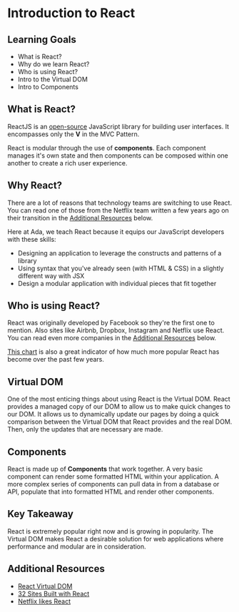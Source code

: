 # Introduction to React

## Learning Goals
- What is React?
- Why do we learn React?
- Who is using React?
- Intro to the Virtual DOM
- Intro to Components

## What is React?
ReactJS is an [open-source](https://github.com/facebook/react) JavaScript library for building user interfaces. It encompasses only the **V** in the MVC Pattern.

React is modular through the use of **components**. Each component manages it's own state and then components can be composed within one another to create a rich user experience.

## Why React?
There are a lot of reasons that technology teams are switching to use React. You can read one of those from the Netflix team written a few years ago on their transition in the [Additional Resources](#additional-resources) below.

Here at Ada, we teach React because it equips our JavaScript developers with these skills:
- Designing an application to leverage the constructs and patterns of a library
- Using syntax that you've already seen (with HTML & CSS) in a slightly different way with JSX
- Design a modular application with individual pieces that fit together

## Who is using React?
React was originally developed by Facebook so they're the first one to mention. Also sites like Airbnb, Dropbox, Instagram and Netflix use React. You can read even more companies in the [Additional Resources](#additional-resources) below.

[This chart](http://bit.ly/2oLgGxF) is also a great indicator of how much more popular React has become over the past few years.

## Virtual DOM
One of the most enticing things about using React is the Virtual DOM. React provides a managed copy of our DOM to allow us to make quick changes to our DOM. It allows us to dynamically update our pages by doing a quick comparison between the Virtual DOM that React provides and the real DOM. Then, only the updates that are necessary are made.

## Components
React is made up of **Components** that work together. A very basic component can render some formatted HTML within your application. A more complex series of components can pull data in from a database or API, populate that into formatted HTML and render other components. 

## Key Takeaway
React is extremely popular right now and is growing in popularity. The Virtual DOM makes React a desirable solution for web applications where performance and modular are in consideration.

## Additional Resources
- [React Virtual DOM](https://www.codecademy.com/articles/react-virtual-dom)
- [32 Sites Built with React](https://medium.com/@coderacademy/32-sites-built-with-reactjs-172e3a4bed81)
- [Netflix likes React](https://medium.com/netflix-techblog/netflix-likes-react-509675426db)
